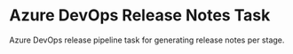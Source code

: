 # Azure DevOps Release Notes Task
Azure DevOps release pipeline task for generating release notes per stage.
